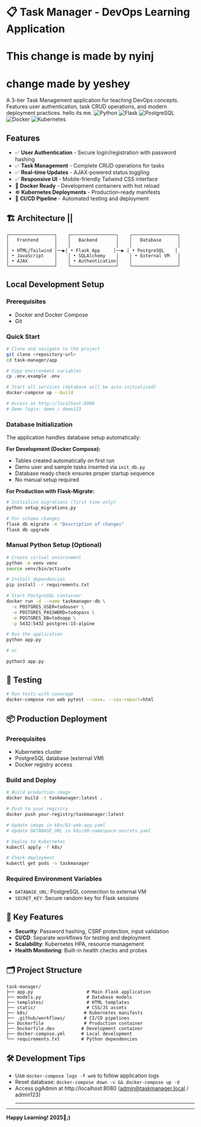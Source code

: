 # 📋 Task Manager - DevOps Learning Application
# This change is made by nyinj
# change made by yeshey
A 3-tier Task Management application for teaching DevOps concepts. Features user authentication, task CRUD operations, and modern deployment practices. hello its me.
![Python](https://img.shields.io/badge/Python-3.11-blue)
![Flask](https://img.shields.io/badge/Flask-2.3.3-green)
![PostgreSQL](https://img.shields.io/badge/PostgreSQL-15-blue)
![Docker](https://img.shields.io/badge/Docker-✓-blue)
![Kubernetes](https://img.shields.io/badge/Kubernetes-✓-blue)

## Features
- ✅ **User Authentication** - Secure login/registration with password hashing
- ✅ **Task Management** - Complete CRUD operations for tasks
- ✅ **Real-time Updates** - AJAX-powered status toggling
- ✅ **Responsive UI** - Mobile-friendly Tailwind CSS interface
- 🐳 **Docker Ready** - Development containers with hot reload
- ☸️ **Kubernetes Deployments** - Production-ready manifests
- 🔄 **CI/CD Pipeline** - Automated testing and deployment

## 🏗️ Architecture ||

```
┌─────────────────┐    ┌─────────────────┐    ┌─────────────────┐
│   Frontend      │    │   Backend       │    │   Database      │
│                 │    │                 │    │                 │
│ • HTML/Tailwind │──▶│ • Flask App     │──▶ │ • PostgreSQL    │
│ • JavaScript    │    │ • SQLAlchemy    │    │ • External VM   │
│ • AJAX          │    │ • Authentication│    │                 │
└─────────────────┘    └─────────────────┘    └─────────────────┘
```

## Local Development Setup

### Prerequisites
- Docker and Docker Compose
- Git

### Quick Start
```bash
# Clone and navigate to the project
git clone <repository-url>
cd task-manager/app

# Copy environment variables
cp .env.example .env

# Start all services (database will be auto-initialized)
docker-compose up --build

# Access at http://localhost:8000
# Demo login: demo / demo123
```

### Database Initialization

The application handles database setup automatically:

**For Development (Docker Compose):**
- Tables created automatically on first run
- Demo user and sample tasks inserted via `init_db.py`
- Database ready check ensures proper startup sequence
- No manual setup required

**For Production with Flask-Migrate:**
```bash
# Initialize migrations (first time only)
python setup_migrations.py

# For schema changes
flask db migrate -m "Description of changes"
flask db upgrade
```

### Manual Python Setup (Optional)
```bash
# Create virtual environment
python -m venv venv
source venv/bin/activate

# Install dependencies
pip install -r requirements.txt

# Start PostgreSQL container
docker run -d --name taskmanager-db \
  -e POSTGRES_USER=todouser \
  -e POSTGRES_PASSWORD=todopass \
  -e POSTGRES_DB=todoapp \
  -p 5432:5432 postgres:15-alpine

# Run the application
python app.py

# or

python3 app.py
```

## 🧪 Testing
```bash
# Run tests with coverage
docker-compose run web pytest --cov=. --cov-report=html
```

## 📦 Production Deployment

### Prerequisites
- Kubernetes cluster
- PostgreSQL database (external VM)
- Docker registry access

### Build and Deploy
```bash
# Build production image
docker build -t taskmanager:latest .

# Push to your registry
docker push your-registry/taskmanager:latest

# Update image in k8s/02-web-app.yaml
# Update DATABASE_URL in k8s/00-namespace-secrets.yaml

# Deploy to Kubernetes
kubectl apply -f k8s/

# Check deployment
kubectl get pods -n taskmanager
```

### Required Environment Variables
- `DATABASE_URL`: PostgreSQL connection to external VM
- `SECRET_KEY`: Secure random key for Flask sessions

## 🔧 Key Features
- **Security**: Password hashing, CSRF protection, input validation
- **CI/CD**: Separate workflows for testing and deployment
- **Scalability**: Kubernetes HPA, resource management
- **Health Monitoring**: Built-in health checks and probes

## 🗂️ Project Structure
```
task-manager/
├── app.py                    # Main Flask application
├── models.py                 # Database models
├── templates/                # HTML templates
├── static/                   # CSS/JS assets
├── k8s/                     # Kubernetes manifests
├── .github/workflows/       # CI/CD pipelines
├── Dockerfile               # Production container
├── Dockerfile.dev          # Development container
├── docker-compose.yml      # Local development
└── requirements.txt        # Python dependencies
```

## 🛠️ Development Tips
- Use `docker-compose logs -f web` to follow application logs
- Reset database: `docker-compose down -v && docker-compose up -d`
- Access pgAdmin at http://localhost:8080 (admin@taskmanager.local / admin123)
  ***
---

**Happy Learning! 2025🚀;)**
